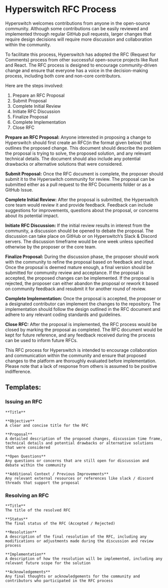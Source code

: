 # Hyperswitch RFC Process

Hyperswitch welcomes contributions from anyone in the open-source community. Although some contributions can be easily reviewed and implemented through regular GitHub pull requests, larger changes that require design decisions will require more discussion and collaboration within the community.

To facilitate this process, Hyperswitch has adopted the RFC (Request for Comments) process from other successful open-source projects like Rust and React. The RFC process is designed to encourage community-driven change and ensure that everyone has a voice in the decision-making process, including both core and non-core contributors.

Here are the steps involved:
1. Prepare an RFC Proposal
2. Submit Proposal
3. Complete Initial Review
4. Initiate RFC Discussion
5. Finalize Proposal
6. Complete Implementation
7. Close RFC

**Prepare an RFC Proposal:** Anyone interested in proposing a change to Hyperswitch should first create an RFC(in the format given below) that outlines the proposed change. This document should describe the problem the proposal is trying to solve, the proposed solution, and any relevant technical details. The document should also include any potential drawbacks or alternative solutions that were considered.

**Submit Proposal:** Once the RFC document is complete, the proposer should submit it to the Hyperswitch community for review. The proposal can be submitted either as a pull request to the RFC Documents folder or as a GitHub Issue.

**Complete Initial Review:** After the proposal is submitted, the Hyperswitch core team would review it and provide feedback. Feedback can include suggestions for improvements, questions about the proposal, or concerns about its potential impact.

**Initiate RFC Discussion:** If the initial review results in interest from the community, a discussion should be opened to debate the proposal. The discussion can take place on GitHub or on Hyperswitch’s Slack & Discord servers. The discussion timeframe would be one week unless specified otherwise by the proposer or the core team.

**Finalize Proposal:** During the discussion phase, the proposer should work with the community to refine the proposal based on feedback and input. Once the proposal is deemed mature enough, a final version should be submitted for community review and acceptance. If the proposal is accepted, the proposed changes can be implemented. If the proposal is rejected, the proposer can either abandon the proposal or rework it based on community feedback and resubmit it for another round of review.

**Complete Implementation:** Once the proposal is accepted, the proposer or a designated contributor can implement the changes to the repository. The implementation should follow the design outlined in the RFC document and adhere to any relevant coding standards and guidelines.

**Close RFC:** After the proposal is implemented, the RFC process would be closed by marking the proposal as completed. The RFC document would be kept for future reference, and any feedback received during the process can be used to inform future RFCs.

This RFC process for Hyperswitch is intended to encourage collaboration and communication within the community and ensure that proposed changes to the platform are thoroughly evaluated before implementation. Please note that ​​a lack of response from others is assumed to be positive indifference.

## Templates:

### Issuing an RFC
```text
**Title**

**Objective**
A clear and concise title for the RFC

**Proposal**
A detailed description of the proposed changes, discussion time frame, technical details and potential drawbacks or alternative solutions that were considered

**Open Questions**
Any questions or concerns that are still open for discussion and debate within the community

**Additional Context / Previous Improvements**
Any relevant external resources or references like slack / discord threads that support the proposal
```

### Resolving an RFC
```text
**Title**
The title of the resolved RFC

**Status**
The final status of the RFC (Accepted / Rejected)

**Resolution**
A description of the final resolution of the RFC, including any modifications or adjustments made during the discussion and review process

**Implementation**
A description of how the resolution will be implemented, including any relevant future scope for the solution

**Acknowledgements**
Any final thoughts or acknowledgements for the community and contributors who participated in the RFC process
```